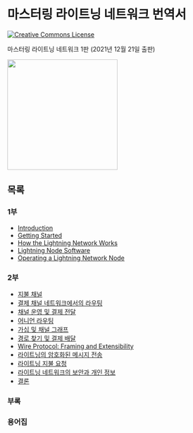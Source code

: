 # 마스터링 라이트닝 네트워크 번역서

<a rel="license" href="http://creativecommons.org/licenses/by-sa/4.0/"><img alt="Creative Commons License" style="border-width:0" src="https://i.creativecommons.org/l/by-sa/4.0/88x31.png" /></a><br /><span xmlns:dct="http://purl.org/dc/terms/" href="http://purl.org/dc/dcmitype/Text" property="dct:title" rel="dct:type">

마스터링 라이트닝 네트워크 1판 (2021년 12월 21일 출판)

<img src="https://github.com/lnbook/lnbook/raw/develop/images/cover_thumb.png" width="250"><br/>

## 목록

### 1부

*  [Introduction](https://github.com/lnbook/lnbook/blob/develop/01_introduction.asciidoc)
*  [Getting Started](https://github.com/lnbook/lnbook/blob/develop/02_getting_started.asciidoc)
*  [How the Lightning Network Works](https://github.com/lnbook/lnbook/blob/develop/03_how_ln_works.asciidoc)
*  [Lightning Node Software](https://github.com/lnbook/lnbook/blob/develop/04_node_client.asciidoc)
*  [Operating a Lightning Network Node](https://github.com/lnbook/lnbook/blob/develop/05_node_operations.asciidoc)

### 2부

*  [지불 채널](./ch07.md)
*  [결제 채널 네트워크에서의 라우팅](./ch08.md)
*  [채널 운영 및 결제 전달](./ch09.md)
*  [어니언 라우팅](./ch10.md)
*  [가십 및 채널 그래프](./ch11.md)
*  [경로 찾기 및 결제 배달](./ch12.md)
*  [Wire Protocol: Framing and Extensibility](./ch13.md)
*  [라이트닝의 암호화된 메시지 전송](./ch14.md)
*  [라이트닝 지불 요청](./ch15.md)
*  [라이트닝 네트워크의 보안과 개인 정보](./ch16.md)
*  [결론](./ch17.md)

### 부록

### 용어집
